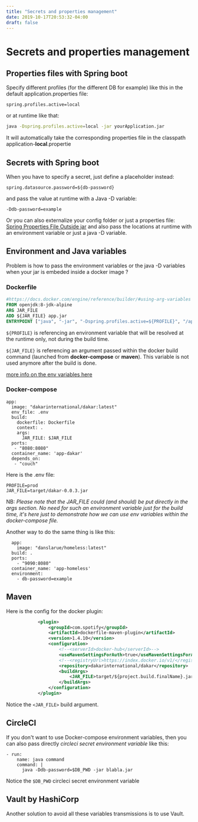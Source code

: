 ```yaml
---
title: "Secrets and properties management"
date: 2019-10-17T20:53:32-04:00
draft: false
---
```


# Secrets and properties management

## Properties files with Spring boot

Specify different profiles (for the different DB for example) like this in the default application.properties file: 
```
spring.profiles.active=local
```
or at runtime like that: 
```bash
java -Dspring.profiles.active=local -jar yourApplication.jar 
```

It will automatically take the corresponding properties file in the classpath application-**local**.propertie

## Secrets with Spring boot

When you have to specify a secret, just define a placeholder instead: 
```
spring.datasource.password=${db-password}
```
and pass the value at runtime with a Java -D variable:
```
-Ddb-password=example
```
Or you can also externalize your config folder or just a properties file:
[Spring Properties File Outside jar](https://www.baeldung.com/spring-properties-file-outside-jar)
and also pass the locations at runtime with an environment variable or just a java -D variable.


## Environment and Java variables

Problem is how to pass the environment variables or the java -D variables when your jar is embeded inside a docker image ? 

### Dockerfile

```dockerfile
#https://docs.docker.com/engine/reference/builder/#using-arg-variables  
FROM openjdk:8-jdk-alpine  
ARG JAR_FILE  
ADD ${JAR_FILE} app.jar  
ENTRYPOINT ["java", "-jar", "-Dspring.profiles.active=${PROFILE}", "/app.jar"]
```

`${PROFILE}` is referencing an environment variable that will be resolved at the runtime only, not during the build time.

`${JAR_FILE}` is referencing an argument passed within the docker build command (launched from **docker-compose** or **maven**). This variable is not used anymore after the build is done.

[more info on the env variables here](https://vsupalov.com/docker-arg-env-variable-guide/#the-dot-env-file-env)

### Docker-compose

```docker-compose
app:  
  image: "dakarinternational/dakar:latest"  
  env_file: .env  
  build:  
    dockerfile: Dockerfile  
    context: .  
    args:  
      JAR_FILE: $JAR_FILE  
  ports:  
   - "8080:8080"  
  container_name: 'app-dakar'  
  depends_on:  
   - "couch"
```

Here is the .env file: 

```docker
PROFILE=prod  
JAR_FILE=target/dakar-0.0.3.jar
```

NB: *Please note that the JAR_FILE could (and should) be put directly in the args section. 
No need for such an environment variable just for the build time, it's here just to demonstrate how we can use env variables within the docker-compose file.*
 
 Another way to do the same thing is like this:
```docker
  app:  
    image: "danslarue/homeless:latest"  
  build: .  
  ports:  
    - "9090:8080"  
  container_name: 'app-homeless'  
  environment:  
    - db-password=example
```


## Maven

Here is the config for the docker plugin: 

```xml
            <plugin>
                <groupId>com.spotify</groupId>
                <artifactId>dockerfile-maven-plugin</artifactId>
                <version>1.4.10</version>
                <configuration>
                    <!--<serverId>docker-hub</serverId>-->
                    <useMavenSettingsForAuth>true</useMavenSettingsForAuth>
                    <!--<registryUrl>https://index.docker.io/v1/</registryUrl>-->
                    <repository>dakarinternational/dakar</repository>
                    <buildArgs>
                        <JAR_FILE>target/${project.build.finalName}.jar</JAR_FILE>
                    </buildArgs>
                </configuration>
            </plugin>

```

Notice the `<JAR_FILE>` build argument.  

## CircleCI

If you don't want to use Docker-compose environment variables, then you can also pass directly *circleci secret environment variable* like this: 
```
- run:  
    name: java command   
    command: |  
      java -Ddb-password=$DB_PWD -jar blabla.jar 
```
Notice the `$DB_PWD` circleci secret environment variable



## Vault by HashiCorp

Another solution to avoid all these variables transmissions is to use Vault.


<!--stackedit_data:
eyJoaXN0b3J5IjpbLTE0MDQxMjAzMCwtNTkyNjY5NDY2LDQ2ND
Y2OTgxNyw4NzM5MDcxNDddfQ==
-->